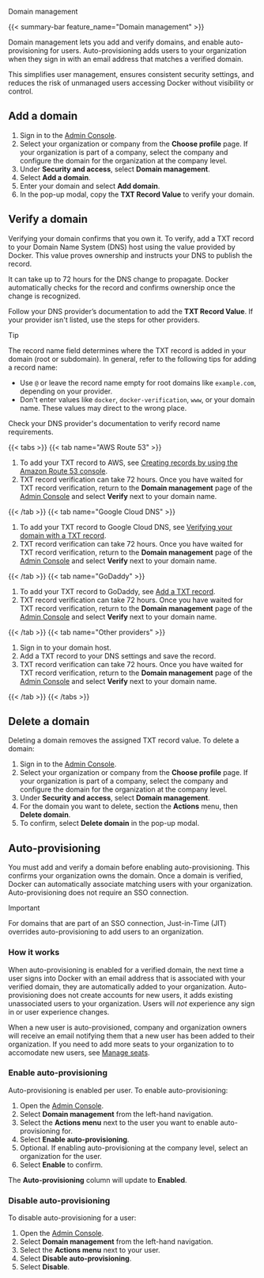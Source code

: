 Domain management


{{< summary-bar feature_name="Domain management" >}}

Domain management lets you add and verify domains, and enable
auto-provisioning for users. Auto-provisioning adds users to your
organization when they sign in with an email address that matches a verified
domain.

This simplifies user management, ensures consistent security settings, and
reduces the risk of unmanaged users accessing Docker without visibility
or control.

## Add a domain

1. Sign in to the [Admin Console](https://admin.docker.com/).
2. Select your organization or company from the **Choose profile** page.
If your organization is part of a company, select the company
and configure the domain for the organization at the company level.
3. Under **Security and access**, select **Domain management**.
4. Select **Add a domain**.
5. Enter your domain and select **Add domain**.
6. In the pop-up modal, copy the **TXT Record Value** to verify your domain.

## Verify a domain

Verifying your domain confirms that you own it. To verify, add a TXT record to
your Domain Name System (DNS) host using the value provided by Docker. This
value proves ownership and instructs your DNS to publish the record.

It can take up to 72 hours for the DNS change to propagate. Docker automatically
checks for the record and confirms ownership once the change is recognized.

Follow your DNS provider’s documentation to add the **TXT Record Value**. If
your provider isn't listed, use the steps for other providers.

> [!TIP]
>
> The record name field determines where the TXT record is added in your domain
(root or subdomain). In general, refer to the following tips for
adding a record name:
>
> - Use `@` or leave the record name empty for root domains like `example.com`,
depending on your provider.
> - Don't enter values like `docker`, `docker-verification`, `www`, or your
domain name. These values may direct to the wrong place.
>
> Check your DNS provider's documentation to verify record name requirements.

{{< tabs >}}
{{< tab name="AWS Route 53" >}}

1. To add your TXT record to AWS, see [Creating records by using the Amazon Route 53 console](https://docs.aws.amazon.com/Route53/latest/DeveloperGuide/resource-record-sets-creating.html).
2. TXT record verification can take 72 hours. Once you have waited for
TXT record verification, return to the **Domain management** page of the
[Admin Console](https://app.docker.com/admin) and select **Verify** next to
your domain name.

{{< /tab >}}
{{< tab name="Google Cloud DNS" >}}

1. To add your TXT record to Google Cloud DNS, see [Verifying your domain with a TXT record](https://cloud.google.com/identity/docs/verify-domain-txt).
2. TXT record verification can take 72 hours. Once you have waited for TXT
record verification, return to the **Domain management** page of the
[Admin Console](https://app.docker.com/admin) and select **Verify** next to
your domain name.

{{< /tab >}}
{{< tab name="GoDaddy" >}}

1. To add your TXT record to GoDaddy, see [Add a TXT record](https://www.godaddy.com/help/add-a-txt-record-19232).
2. TXT record verification can take 72 hours. Once you have waited for TXT
record verification, return to the **Domain management** page of the
[Admin Console](https://app.docker.com/admin) and select **Verify** next to your
domain name.

{{< /tab >}}
{{< tab name="Other providers" >}}

1. Sign in to your domain host.
2. Add a TXT record to your DNS settings and save the record.
3. TXT record verification can take 72 hours. Once you have waited for TXT
record verification, return to the **Domain management** page of the
[Admin Console](https://app.docker.com/admin) and select **Verify** next to
your domain name.

{{< /tab >}}
{{< /tabs >}}

## Delete a domain

Deleting a domain removes the assigned TXT record value. To delete a domain:

1. Sign in to the [Admin Console](https://admin.docker.com/).
2. Select your organization or company from the **Choose profile** page.
If your organization is part of a company, select the company
and configure the domain for the organization at the company level.
3. Under **Security and access**, select **Domain management**.
4. For the domain you want to delete, section the **Actions** menu, then
**Delete domain**.
5. To confirm, select **Delete domain** in the pop-up modal.

## Auto-provisioning

You must add and verify a domain before enabling auto-provisioning. This
confirms your organization owns the domain. Once a domain is verified,
Docker can automatically associate matching users with your organization.
Auto-provisioning does not require an SSO connection.

> [!IMPORTANT]
>
> For domains that are part of an SSO connection, Just-in-Time (JIT) overrides
auto-provisioning to add users to an organization.

### How it works

When auto-provisioning is enabled for a verified domain, the next time a user
signs into Docker with an email address that is associated with your verified
domain, they are automatically added to your organization. Auto-provisioning
does not create accounts for new users, it adds existing unassociated users to
your organization. Users will *not* experience any sign in or user experience
changes.

When a new user is auto-provisioned, company and organization owners will
receive an email notifying them that a new user has been added to their
organization. If you need to add more seats to your organization to
to accomodate new users, see [Manage seats](/manuals/subscription/manage-seats.md).

### Enable auto-provisioning

Auto-provisioning is enabled per user. To enable
auto-provisioning:

1. Open the [Admin Console](https://app.docker.com/admin).
2. Select **Domain management** from the left-hand navigation.
3. Select the **Actions menu** next to the user you want to enable
auto-provisioning for.
4. Select **Enable auto-provisioning**.
5. Optional. If enabling auto-provisioning at the company level, select an
organization for the user.
6. Select **Enable** to confirm.

The **Auto-provisioning** column will update to **Enabled**.

### Disable auto-provisioning

To disable auto-provisioning for a user:

1. Open the [Admin Console](https://app.docker.com/admin).
2. Select **Domain management** from the left-hand navigation.
3. Select the **Actions menu** next to your user.
4. Select **Disable auto-provisioning**.
5. Select **Disable**.
